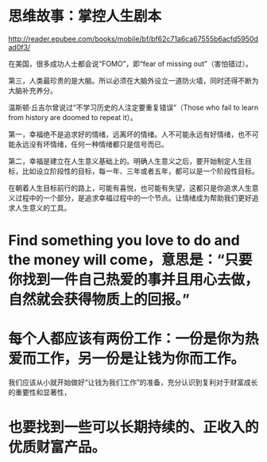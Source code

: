 # 思维故事：掌控人生剧本
http://reader.epubee.com/books/mobile/bf/bf62c71a6ca67555b6acfd5950dad0f3/

在美国，很多成功人士都会说“FOMO”，即“fear of missing out”（害怕错过）。

第三，人类最珍贵的是大脑。所以必须在大脑外设立一道防火墙，同时还得不断为大脑补充养分。

温斯顿·丘吉尔曾说过“不学习历史的人注定要重复错误”（Those who fail to learn from history are doomed to repeat it）。

第一，幸福绝不是追求好的情绪，远离坏的情绪。人不可能永远有好情绪，也不可能永远没有坏情绪，任何一种情绪都只是信号而已。

第二，幸福是建立在人生意义基础上的。明确人生意义之后，要开始制定人生目标，比如设立阶段性的目标，每一年、三年或者五年，都可以是一个阶段性目标。

在朝着人生目标前行的路上，可能有喜悦，也可能有失望，这都只是你追求人生意义过程中的一个部分，是追求幸福过程中的一个节点。让情绪成为帮助我们更好追求人生意义的工具。


# Find something you love to do and the money will come，意思是：“只要你找到一件自己热爱的事并且用心去做，自然就会获得物质上的回报。”

# 每个人都应该有两份工作：一份是你为热爱而工作，另一份是让钱为你而工作。

我们应该从小就开始做好“让钱为我们工作”的准备，充分认识到复利对于财富成长的重要性和显著性，
# 也要找到一些可以长期持续的、正收入的优质财富产品。
